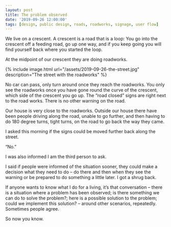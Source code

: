 ```yaml
---
layout: post
title: The problem observed
date: '2019-09-26 12:00:00'
tags: [design, public design, roads, roadworks, signage, user flow]
---
```

We live on a crescent. A crescent is a road that is a loop: You go into the crescent off a feeding road, go up one way, and if you keep going you will find yourself back where you started the loop.

At the midpoint of our crescent they are doing roadworks.

{% include image.html url="/assets/2019-09-26-the-street.jpg" description="The street with the roadworks" %}

No car can pass, only turn around once they reach the roadworks. You only see the roadworks once you have gone round the curve of the crescent, which side of the crescent you go up. The “road closed” signs are right next to the road works. There is no other warning on the road.

Our house is very close to the roadworks. Outside our house there have been people driving along the road, unable to go further, and then having to do 180 degree turns, tight turns, on the road to go back the way they came.

I asked this morning if the signs could be moved further back along the street.

“No.”

I was also informed I am the third person to ask.

I said if people were informed of the situation sooner, they could make a decision what they need to do – do there and then when they see the warning or be prepared to do something a little later. I got a shrug back.

If anyone wants to know what I do for a living, it’s that conversation – there is a situation where a problem has been observed; is there something we can do to solve the problem?; here is a possible solution to the problem; could we implement this solution? –  around other scenarios, repeatedly. Sometimes people agree.

So now you know.
